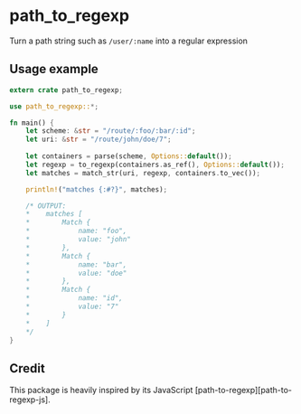 # path_to_regexp
Turn a path string such as `/user/:name` into a regular expression

## Usage example
```rs
extern crate path_to_regexp;

use path_to_regexp::*;

fn main() {
    let scheme: &str = "/route/:foo/:bar/:id";
    let uri: &str = "/route/john/doe/7";
    
    let containers = parse(scheme, Options::default());
    let regexp = to_regexp(containers.as_ref(), Options::default());
    let matches = match_str(uri, regexp, containers.to_vec());

    println!("matches {:#?}", matches);

    /* OUTPUT:
    *    matches [
    *        Match {
    *            name: "foo",
    *            value: "john"
    *        },
    *        Match {
    *            name: "bar",
    *            value: "doe"
    *        },
    *        Match {
    *            name: "id",
    *            value: "7"
    *        }
    *    ]
    */
}
```

## Credit

This package is heavily inspired by its JavaScript
[path-to-regexp][path-to-regexp-js].